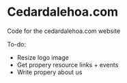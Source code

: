 # Cedardalehoa.com

Code for the cedardalehoa.com website

To-do:
- Resize logo image
- Get propery resource links + events
- Write propery about us
